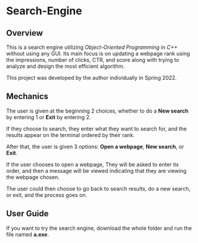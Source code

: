 # Search-Engine
 ## Overview
 This is a search engine utilizing *Object-Oriented Programming* in *C++* without using any GUI. Its main focus is on updating a webpage rank using the impressions, number of clicks, CTR, and score along with trying to analyze and design the most efficient algorithm.

 This project was developed by the author individually in Spring 2022.

 ## Mechanics
 The user is given at the beginning 2 choices, whether to do a **New search** by entering 1 or **Exit** by entering 2.

 If they choose to search, they enter what they want to search for, and the results appear on the terminal ordered by their rank.

 After that, the user is given 3 options: **Open a webpage**, **New search**, or **Exit**.

 If the user chooses to open a webpage, They will be asked to enter its order, and then a message will be viewed indicating that they are viewing the webpage chosen.

 The user could then choose to go back to search results, do a new search, or exit, and the process goes on.

 ## User Guide
 If you want to try the search engine, download the whole folder and run the file named **a.exe**.

 

 
